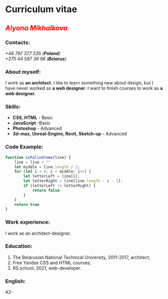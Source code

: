 

# Curriculum vitae
## <span style="color: red">*Alyona Mikhalkova*</span>
### Contacts:  
*+48 797 377 535 (__Poland__)*       
*+375 44 587 39 98 (__Belarus__)*  
### About myself:    
I work as **an architect**. I like to learn something new about design, but I have never worked as **a web designer**. I want to finish courses to work as **a web designer**.
### Skills:
* **CSS, HTML** - Basic
* **JavaScript** -Basic
* **Photoshop** - Advanсed
* **3d-max, Unreal-Engine, Revit, Sketch-up** - Advanced

### Code Example:
```javascript
function isPalindrome(line) {
    line = line + ""
    let middle = line.length / 2;
    for (let i = 0; i < middle; i++) {
        let letterLeft = line[i];
        let letterRight = line[line.length - i - 1];
        if (letterLeft != letterRight) {
            return false
        }
    }
    return true
}
```  
### Work experience:
I work as an architect-designer.
### Education:
1. The Belarusian National Technical University, 2011-2017, architect;
1. Free Yandex CSS and HTML courses;
1. RS.school, 2021, web-developer.

### English:
A2-
